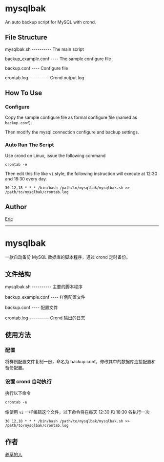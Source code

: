 # mysqlbak
An auto backup script for MySQL with crond.

## File Structure

mysqlbak.sh ---------- The main script

backup_example.conf ---- The sample configure file

backup.conf ---- Configure file

crontab.log ---------- Crond output log

## How To Use

### Configure

Copy the sample configure file as formal configure file (named as `backup.conf`).

Then modify the mysql connection configure and backup settings.

### Auto Run The Script

Use crond on Linux, issue the following command

```shell
crontab -e
```

Then edit this file like `vi` style, the following instruction will execute at 12:30 and 18:30 every day.

`30 12,18 * * * /bin/bash /path/to/mysqlbak/mysqlbak.sh >> /path/to/mysqlbak/crontab.log`

## Author

[Eric](http://www.joycc.cn)

------------------

# mysqlbak
一款自动备份 MySQL 数据库的脚本程序，通过 crond 定时备份。

## 文件结构

mysqlbak.sh ---------- 主要的脚本程序

backup_example.conf ---- 样例配置文件

backup.conf ---- 配置文件

crontab.log ---------- Crond 输出的日志

## 使用方法

### 配置
将样例配置文件复制一份，命名为 backup.conf，修改其中的数据库连接配置和备份配置。

### 设置 crond 自动执行

执行以下命令

```shell
crontab -e
```

像使用 `vi` 一样编辑这个文件，以下命令将在每天 12:30 和 18:30 各执行一次

`30 12,18 * * * /bin/bash /path/to/mysqlbak/mysqlbak.sh >> /path/to/mysqlbak/crontab.log`

## 作者

[养草的人](http://www.joycc.cn)
